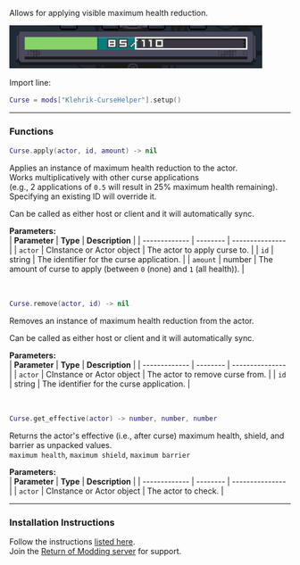 Allows for applying visible maximum health reduction.  

![CurseHelperShowcase.png](https://github.com/Klehrik/RoRR-CurseHelper/blob/main/CurseHelperShowcase.png?raw=true)

Import line:  
```lua
Curse = mods["Klehrik-CurseHelper"].setup()

```

---

### Functions

```lua
Curse.apply(actor, id, amount) -> nil
```

Applies an instance of maximum health reduction to the actor.  
Works multiplicatively with other curse applications  
(e.g., 2 applications of `0.5` will result in 25% maximum health remaining).  
Specifying an existing ID will override it.  

Can be called as either host or client and it will automatically sync.

**Parameters:**  
| **Parameter** | **Type** | **Description** |
| ------------- | -------- | --------------- |
| `actor`       | CInstance or Actor object | The actor to apply curse to. |
| `id`          | string  | The identifier for the curse application. |
| `amount`      | number  | The amount of curse to apply (between `0` (none) and `1` (all health)). |

<br>

```lua
Curse.remove(actor, id) -> nil
```

Removes an instance of maximum health reduction from the actor.  

Can be called as either host or client and it will automatically sync.

**Parameters:**  
| **Parameter** | **Type** | **Description** |
| ------------- | -------- | --------------- |
| `actor`       | CInstance or Actor object | The actor to remove curse from. |
| `id`          | string  | The identifier for the curse application. |

<br>

```lua
Curse.get_effective(actor) -> number, number, number
```

Returns the actor's effective (i.e., after curse) maximum health, shield, and barrier as unpacked values.  
`maximum health`, `maximum shield`, `maximum barrier`  

**Parameters:**  
| **Parameter** | **Type** | **Description** |
| ------------- | -------- | --------------- |
| `actor`       | CInstance or Actor object | The actor to check. |

---

### Installation Instructions
Follow the instructions [listed here](https://docs.google.com/document/d/1NgLwb8noRLvlV9keNc_GF2aVzjARvUjpND2rxFgxyfw/edit?usp=sharing).  
Join the [Return of Modding server](https://discord.gg/VjS57cszMq) for support.  